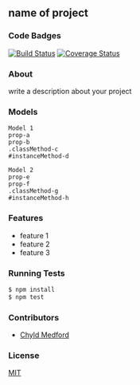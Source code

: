 ## name of project
### Code Badges
[![Build Status](https://travis-ci.org/mkeef1/world-traveler.svg)](https://travis-ci.org/mkeef1/world-traveler)
[![Coverage Status](https://coveralls.io/repos/mkeef1/world-traveler/badge.png)](https://coveralls.io/r/mkeef1/world-traveler)

### About
write a description about your project

### Models
```
Model 1
prop-a
prop-b
.classMethod-c
#instanceMethod-d
```

```
Model 2
prop-e
prop-f
.classMethod-g
#instanceMethod-h
```

### Features
- feature 1
- feature 2
- feature 3

### Running Tests
```bash
$ npm install
$ npm test
```

### Contributors
- [Chyld Medford](https://github.com/chyld)

### License
[MIT](LICENSE)

